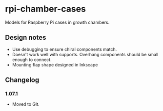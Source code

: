 # rpi-chamber-cases
Models for Raspberry Pi cases in growth chambers.

## Design notes
- Use debugging to ensure chiral components match.
- Doesn't work well with supports. Overhang components should be small enough to
  connect.
- Mounting flap shape designed in Inkscape

## Changelog

### 1.07.1
- Moved to Git.
